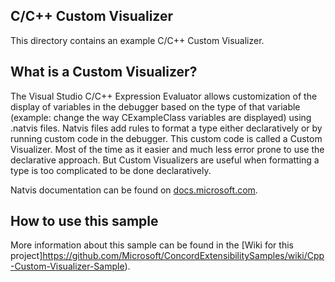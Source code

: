 ## C/C++ Custom Visualizer
This directory contains an example C/C++ Custom Visualizer.

## What is a Custom Visualizer?
The Visual Studio C/C++ Expression Evaluator allows customization of the display of variables in
the debugger based on the type of that variable (example: change the way CExampleClass variables
are displayed) using .natvis files. Natvis files add rules to format a type either declaratively or
by running custom code in the debugger. This custom code is called a Custom Visualizer. Most of
the time as it easier and much less error prone to use the declarative approach. But
Custom Visualizers are useful when formatting a type is too complicated to be done declaratively.

Natvis documentation can be found on [docs.microsoft.com](https://docs.microsoft.com/en-us/visualstudio/debugger/create-custom-views-of-native-objects).

## How to use this sample
More information about this sample can be found in the [Wiki for this project]https://github.com/Microsoft/ConcordExtensibilitySamples/wiki/Cpp-Custom-Visualizer-Sample).
